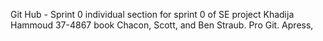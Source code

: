 Git Hub - Sprint 0 individual section for sprint 0 of SE project Khadija Hammoud 37-4867 book Chacon, Scott, and Ben Straub. Pro Git. Apress,
